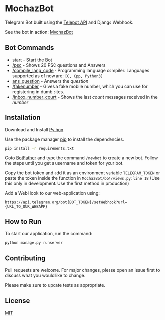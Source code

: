 # MochazBot

Telegram Bot built using the [Telepot API](https://telepot.readthedocs.io/en/latest/) and Django Webhook.

See the bot in action: [MochazBot](https://telegram.me/mochaz_bot)

## Bot Commands
- [start]() - Start the Bot
- [/psc]() - Shows 20 PSC questions and Answers
- [/compile_lang_code]() - Programming language compiler. Languages supported as of now are: 
`[C, Cpp, Python3]`
- [ans_question]() - Answers the _question_
- [/fakenumber]() - Gives a fake mobile number, which you can use for registering in dumb sites.
- [/inbox_number_count]() - Shows the last _count_ messages received in the _number_

## Installation

Download and Install [Python](https://www.python.org/downloads/)

Use the package manager [pip](https://pip.pypa.io/en/stable/reference/pip_download/) to install the dependencies.

```bash
pip install -r requirements.txt
```

Goto [BotFather](https://telegram.me/BotFather) and type the command `/newbot` to create a new bot. Follow the steps until you get a username and token for your bot.

Copy the bot token and add it as an environment variable `TELEGRAM_TOKEN` or paste the token inside the function in `MochazBot/bot/views.py:line 18` (Use this only in development. Use the first method in production)

Add a WebHook to our web-application using: 
```
https://api.telegram.org/bot{BOT_TOKEN}/setWebhook?url={URL_TO_OUR_WEBAPP}
```

## How to Run

To start our application, run the command:

```
python manage.py runserver
```

## Contributing
Pull requests are welcome. For major changes, please open an issue first to discuss what you would like to change.

Please make sure to update tests as appropriate.

## License
[MIT](https://github.com/mochatek/MochazBot/blob/master/LICENSE)
